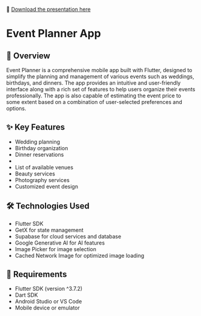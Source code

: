 
📄 [Download the presentation here](https://drive.google.com/drive/folders/1BVRZKw3UE938jXEx48ERDPgwzeRwtO8W?usp=sharing)

# Event Planner App

## 🎯 Overview
Event Planner is a comprehensive mobile app built with Flutter, designed to simplify the planning and management of various events such as weddings, birthdays, and dinners. The app provides an intuitive and user-friendly interface along with a rich set of features to help users organize their events professionally.
The app is also capable of estimating the event price to some extent based on a combination of user-selected preferences and options.

## ✨ Key Features
- Wedding planning
- Birthday organization
- Dinner reservations
- 
- List of available venues
- Beauty services
- Photography services
- Customized event design

## 🛠️ Technologies Used
- Flutter SDK
- GetX for state management
- Supabase for cloud services and database
- Google Generative AI for AI features
- Image Picker for image selection
- Cached Network Image for optimized image loading

## 🧪 Requirements
- Flutter SDK (version ^3.7.2)
- Dart SDK
- Android Studio or VS Code
- Mobile device or emulator


